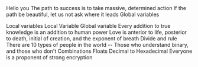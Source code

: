 <o>
Hello you
The path to success is to take massive, determined action
If the path be beautiful, let us not ask where it leads
Global variables

Local variables
Local Variable
Global variable
Every addition to true knowledge is an addition to human power
 Love is anterior to life, posterior to death, initial of creation, and the exponent of breath
Divide and rule
There are 10 types of people in the world -- Those who understand binary, and those who don't
Combinations
Floats
Decimal to Hexadecimal
Everyone is a proponent of strong encryption
